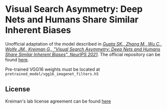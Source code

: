 # Visual Search Asymmetry: Deep Nets and Humans Share Similar Inherent Biases

Unofficial adaptation of the model described in [*Gupta SK., Zhang M., Wu C., Wolfe JM., Kreiman G., "Visual Search Asymmetry: Deep Nets and Humans Share Similar Inherent Biases", NeurIPS 2021*](https://openreview.net/forum?id=ar85GL0N11). The official repository can be found [here](https://github.com/kreimanlab/VisualSearchAsymmetry).

Pre-trained VGG16 weights must be located at ```pretrained_model/vgg16_imagenet_filters.h5```

## License
Kreiman's lab license agreement can be found [here](http://klab.tch.harvard.edu/code/license_agreement.pdf)
